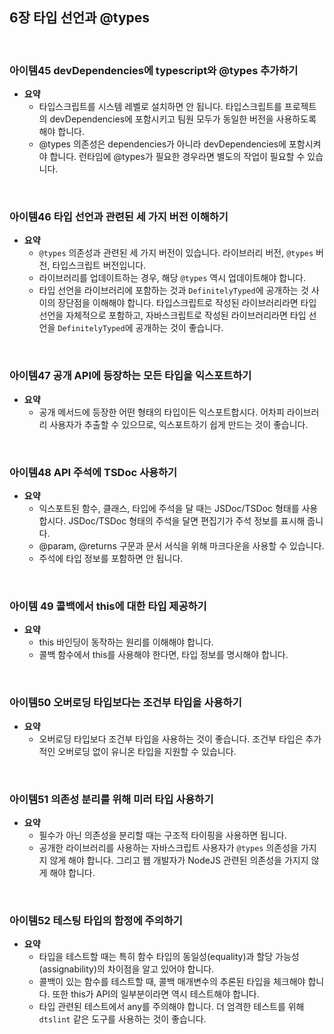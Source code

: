 ## 6장 타입 선언과 @types

<br>

### 아이템45 devDependencies에 typescript와 @types 추가하기

- **요약**
  - 타입스크립트를 시스템 레벨로 설치하면 안 됩니다. 타입스크립트를 프로젝트의 devDependencies에 포함시키고 팀원 모두가 동일한 버전을 사용하도록 해야 합니다.
  - @types 의존성은 dependencies가 아니라 devDependencies에 포함시켜야 합니다. 런타임에 @types가 필요한 경우라면 별도의 작업이 필요할 수 있습니다.

<br>

### 아이템46 타입 선언과 관련된 세 가지 버전 이해하기

- **요약**
  - `@types` 의존성과 관련된 세 가지 버전이 있습니다. 라이브러리 버전, `@types` 버전, 타입스크립트 버전입니다.
  - 라이브러리를 업데이트하는 경우, 해당 `@types` 역시 업데이트해야 합니다.
  - 타입 선언을 라이브러리에 포함하는 것과 `DefinitelyTyped`에 공개하는 것 사이의 장단점을 이해해야 합니다. 타입스크립트로 작성된 라이브러리라면 타입 선언을 자체적으로 포함하고, 자바스크립트로 작성된 라이브러리라면 타입 선언을 `DefinitelyTyped`에 공개하는 것이 좋습니다.

<br>

### 아이템47 공개 API에 등장하는 모든 타입을 익스포트하기

- **요약**
  - 공개 메서드에 등장한 어떤 형태의 타입이든 익스포트합시다. 어차피 라이브러리 사용자가 추출할 수 있으므로, 익스포트하기 쉽게 만드는 것이 좋습니다.

<br>

### 아이템48 API 주석에 TSDoc 사용하기

- **요약**
  - 익스포트된 함수, 클래스, 타입에 주석을 달 때는 JSDoc/TSDoc 형태를 사용합시다. JSDoc/TSDoc 형태의 주석을 달면 편집기가 주석 정보를 표시해 줍니다.
  - @param, @returns 구문과 문서 서식을 위해 마크다운을 사용할 수 있습니다.
  - 주석에 타입 정보를 포함하면 안 됩니다.

<br>

### 아이템 49 콜백에서 this에 대한 타입 제공하기

- **요약**
  - this 바인딩이 동작하는 원리를 이해해야 합니다.
  - 콜백 함수에서 this를 사용해야 한다면, 타입 정보를 명시해야 합니다.

<br>

### 아이템50 오버로딩 타입보다는 조건부 타입을 사용하기

- **요약**
  - 오버로딩 타입보다 조건부 타입을 사용하는 것이 좋습니다. 조건부 타입은 추가적인 오버로딩 없이 유니온 타입을 지원할 수 있습니다.

<br>

### 아이템51 의존성 분리를 위해 미러 타입 사용하기

- **요약**
  - 필수가 아닌 의존성을 분리할 때는 구조적 타이핑을 사용하면 됩니다.
  - 공개한 라이브러리를 사용하는 자바스크립트 사용자가 `@types` 의존성을 가지지 않게 해야 합니다. 그리고 웹 개발자가 NodeJS 관련된 의존성을 가지지 않게 해야 합니다.

<br>

### 아이템52 테스팅 타입의 함정에 주의하기

- **요약**
  - 타입을 테스트할 때는 특히 함수 타입의 동일성(equality)과 할당 가능성(assignability)의 차이점을 알고 있어야 합니다.
  - 콜백이 있는 함수를 테스트할 때, 콜백 매개변수의 추론된 타입을 체크해야 합니다. 또한 this가 API의 일부분이라면 역시 테스트해야 합니다.
  - 타입 관련된 테스트에서 any를 주의해야 합니다. 더 엄격한 테스트를 위해 `dtslint` 같은 도구를 사용하는 것이 좋습니다.
